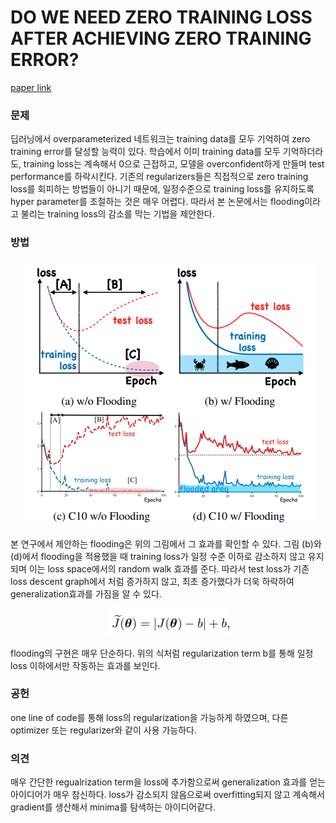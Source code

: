 # DO WE NEED ZERO TRAINING LOSS AFTER ACHIEVING ZERO TRAINING ERROR?

[paper link](https://arxiv.org/abs/2002.08709)

### 문제

딥러닝에서 overparameterized 네트워크는 training data를 모두 기억하여 zero training error를 달성할 능력이 있다.
학습에서 이미 training data를 모두 기억하더라도, training loss는 계속해서 0으로 근접하고, 모델을 overconfident하게 만들며 test performance를 하락시킨다.
기존의 regularizers들은 직접적으로 zero training loss를 회피하는 방법들이 아니기 때문에, 일정수준으로 training loss를 유지하도록 hyper parameter를 조절하는 것은
매우 어렵다. 따라서 본 논문에서는 flooding이라고 불리는 training loss의 감소를 막는 기법을 제안한다.

### 방법

<p align="center"><img src="../resource/ishida2020we_1.png"></p>

본 연구에서 제안하는 flooding은 위의 그림에서 그 효과를 확인할 수 있다.
그림 (b)와 (d)에서 flooding을 적용했을 때 training loss가 일정 수준 이하로 감소하지 않고 유지되며 이는 loss space에서의 random walk 효과를 준다.
따라서 test loss가 기존 loss descent graph에서 처럼 증가하지 않고, 최초 증가했다가 더욱 하락하여 generalization효과를 가짐을 알 수 있다.

<p align="center"><img src="../resource/ishida2020we_2.png"></p>

flooding의 구현은 매우 단순하다. 위의 식처럼 regularization term b를 통해 일정 loss 이하에서만 작동하는 효과를 보인다.

### 공헌

one line of code를 통해 loss의 regularization을 가능하게 하였으며, 다른 optimizer 또는 regularizer와 같이 사용 가능하다.

### 의견

매우 간단한 regualrization term을 loss에 추가함으로써 generalization 효과를 얻는 아이디어가 매우 참신하다.
loss가 감소되지 않음으로써 overfitting되지 않고 계속해서 gradient를 생산해서 minima를 탐색하는 아이디어같다.
